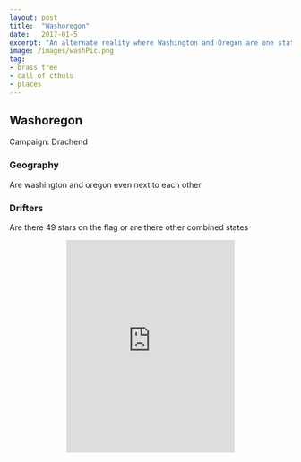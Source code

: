 ```yaml
---
layout: post
title:  "Washoregon"
date:   2017-01-5
excerpt: "An alternate reality where Washington and Oregon are one state."
image: /images/washPic.png
tag:
- brass tree
- call of cthulu
- places 
---
```


## Washoregon
Campaign: Drachend

### Geography
Are washington and oregon even next to each other

### Drifters
Are there 49 stars on the flag or are there other combined states

<center><iframe src="https://open.spotify.com/embed/user/isittooshortornotavailable/playlist/7xOfrEB1WLZisZNbOI4kok" width="300" height="380" frameborder="0" allowtransparency="true" allow="encrypted-media"></iframe></center>
